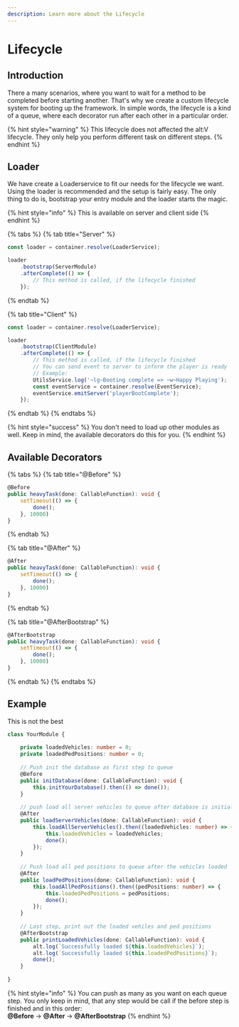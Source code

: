```yaml
---
description: Learn more about the Lifecycle
---
```


# Lifecycle

## Introduction

There a many scenarios, where you want to wait for a method to be completed before starting another. That's why we create a custom lifecycle system for booting up the framework. In simple words, the lifecycle is a kind of a queue, where each decorator run after each other in a particular order.

{% hint style="warning" %}
This lifecycle does not affected the alt:V lifecycle. They only help you perform different task on different steps.
{% endhint %}

## Loader

We have create a Loaderservice to fit our needs for the lifecycle we want. Using the loader is recommended and the setup is fairly easy. The only thing to do is, bootstrap your entry module and the loader starts the magic.

{% hint style="info" %}
This is available on server and client side
{% endhint %}

{% tabs %}
{% tab title="Server" %}
```typescript
const loader = container.resolve(LoaderService);

loader
    .bootstrap(ServerModule)
    .afterComplete(() => {
        // This method is called, if the lifecycle finished
    });
```
{% endtab %}

{% tab title="Client" %}
```typescript
const loader = container.resolve(LoaderService);

loader
    .bootstrap(ClientModule)
    .afterComplete(() => {
        // This method is called, if the lifecycle finished
        // You can send event to server to inform the player is ready
        // Example:
        UtilsService.log('~lg~Booting complete => ~w~Happy Playing');
        const eventService = container.resolve(EventService);
        eventService.emitServer('playerBootComplete');
    });
```
{% endtab %}
{% endtabs %}

{% hint style="success" %}
You don't need to load up other modules as well. Keep in mind, the available decorators do this for you.
{% endhint %}

## Available Decorators

{% tabs %}
{% tab title="@Before" %}
```typescript
@Before
public heavyTask(done: CallableFunction): void {
    setTimeout(() => {
        done();
    }, 10000)
}
```
{% endtab %}

{% tab title="@After" %}
```typescript
@After
public heavyTask(done: CallableFunction): void {
    setTimeout(() => {
        done();
    }, 10000)
}
```
{% endtab %}

{% tab title="@AfterBootstrap" %}
```typescript
@AfterBootstrap
public heavyTask(done: CallableFunction): void {
    setTimeout(() => {
        done();
    }, 10000)
}
```
{% endtab %}
{% endtabs %}

## Example

This is not the best 

```typescript
class YourModule {
    
    private loadedVehicles: number = 0;
    private loadedPedPositions: number = 0;
    
    // Push init the database as first step to queue
    @Before
    public initDatabase(done: CallableFunction): void {
        this.initYourDatabase().then(() => done());
    }
    
    // push load all server vehicles to queue after database is initialized
    @After
    public loadServerVehicles(done: CallableFunction): void {
        this.loadAllServerVehicles().then((loadedVehicles: number) => {
            this.loadedVehicles = loadedVehicles;
            done();
        });
    }
    
    // Push load all ped positions to queue after the vehicles loaded
    @After
    public loadPedPositions(done: CallableFunction): void {
        this.loadAllPedPositions().then((pedPositions: number) => {
            this.loadedPedPositions = pedPositions;
            done();
        });
    }
    
    // Last step, print out the loaded vehiles and ped positions
    @AfterBootstrap
    public printLoadedVehicles(done: CallableFunction): void {
        alt.log(`Successfully loaded ${this.loadedVehicles}`);
        alt.log(`Successfully loaded ${this.loadedPedPositions}`);
        done();
    }
    
}
```

{% hint style="info" %}
You can push as many as you want on each queue step. You only keep in mind, that any step would be call if the before step is finished and in this order:   
**@Before** -&gt; **@After** -&gt; **@AfterBootstrap**
{% endhint %}
